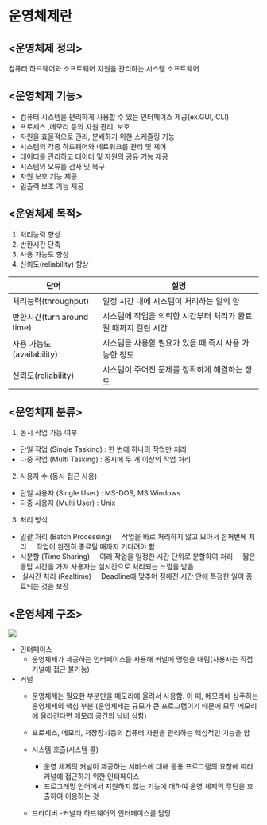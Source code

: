 # 운영체제란
## <운영체제 정의>
컴퓨터 하드웨어와 소프트웨어 자원을 관리하는 시스템 소프트웨어

## <운영체제 기능>
- 컴퓨터 시스템을 편리하게 사용할 수 있는 인터페이스 제공(ex.GUI, CLI)
- 프로세스 ,메모리 등의 자원 관리, 보호
- 자원을 효율적으로 관리, 분배하기 위한 스케쥴링 기능
- 시스템의 각종 하드웨어와 네트워크를 관리 및 제어
- 데이터를 관리하고 데이터 및 자원의 공유 기능 제공
- 시스템의 오류를 검사 및 복구
- 자원 보호 기능 제공
- 입출력 보조 기능 제공

## <운영체제 목적>
1. 처리능력 향상
2. 반환시간 단축
3. 사용 가능도 향상
4. 신뢰도(reliability) 향상	

| 단어 | 설명 |
|---|---|
| 처리능력(throughput) | 일정 시간 내에 시스템이 처리하는 일의 양 |
| 반환시간(turn around time) | 시스템에 작업을 의뢰한 시간부터 처리가 완료될 때까지 걸린 시간 |
| 사용 가능도(availability) | 시스템을 사용할 필요가 있을 때 즉시 사용 가능한 정도 |
| 신뢰도(reliability) | 시스템이 주어진 문제를 정확하게 해결하는 정도 |

## <운영체제 분류>
1. 동시 작업 가능 여부
- 단일 작업 (Single Tasking) : 한 번에 하나의 작업만 처리
- 다중 작업 (Multi Tasking) : 동시에 두 개 이상의 작업 처리
 
2. 사용자 수 (동시 접근 사용)
- 단일 사용자 (Single User) : MS-DOS, MS Windows
- 다중 사용자 (Multi User) : Unix
 
3. 처리 방식
- 일괄 처리 (Batch Processing)
    작업을 바로 처리하지 않고 모아서 한꺼번에 처리
    작업이 완전히 종료될 때까지 기다려야 함
- 시분할 (Time Sharing)
    여러 작업을 일정한 시간 단위로 분할하여 처리
    짧은 응답 시간을 가져 사용자는 실시간으로 처리되는 느낌을 받음
-  실시간 처리 (Realtime)
    Deadline에 맞추어 정해진 시간 안에 특정한 일이 종료되는 것을 보장
 
## <운영체제 구조>
![](https://velog.velcdn.com/images/imeyh/post/59c18273-a6e1-4382-a5a4-5e93fc113af4/image.png)

- 인터페이스
    - 운영체제가 제공하는 인터페이스를 사용해 커널에 명령을 내림(사용자는 직접 커널에 접근 불가능)
- 커널
    - 운영체제는 필요한 부분만을 메모리에 올려서 사용함. 이 때, 메모리에 상주하는 운영체제의 핵심 부분 (운영체제는 규모가 큰 프로그램이기 때문에 모두 메모리에 올라간다면 메모리 공간의 낭비 심함)
    - 프로세스, 메모리, 저장장치등의 컴퓨터 자원을 관리하는 핵심적인 기능을 함


	- 시스템 호출(시스템 콜)
		- 운영 체제의 커널이 제공하는 서비스에 대해 응용  프로그램의 요청에 따라 커널에 접근하기 위한 인터페이스
     	- 프로그래밍 언어에서 지원하지 않는 기능에 대하여 운영 체제의 루틴을 호출하여 이용하는 것
	- 드라이버
		-커널과 하드웨어의 인터페이스를 담당

